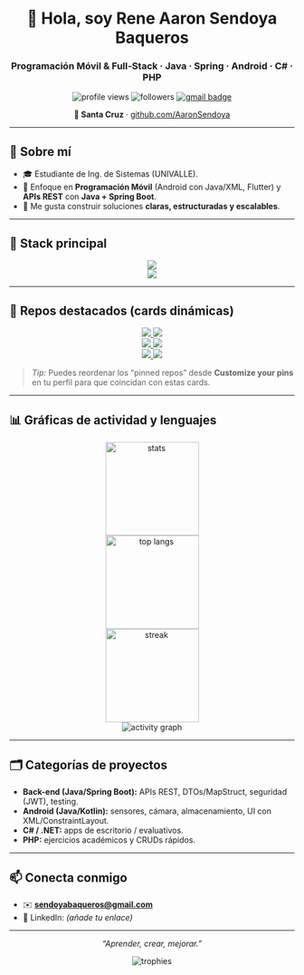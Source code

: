 <!-- HEADER -->
<h1 align="center">👋 Hola, soy Rene Aaron Sendoya Baqueros</h1>
<h3 align="center">Programación Móvil & Full-Stack · Java · Spring · Android · C# · PHP</h3>

<p align="center">
  <!-- Contadores DINÁMICOS, sin hardcode -->
  <img src="https://komarev.com/ghpvc/?username=AaronSendoya&label=Visitas&style=flat" alt="profile views" />
  <img src="https://img.shields.io/github/followers/AaronSendoya?label=Seguidores&style=flat&logo=github" alt="followers" />
  <a href="mailto:sendoyabaqueros@gmail.com">
    <img src="https://img.shields.io/badge/Contacto-Gmail-red?logo=gmail" alt="gmail badge">
  </a>
</p>

<p align="center">
  <b>📍 Santa Cruz</b> · <a href="https://github.com/AaronSendoya">github.com/AaronSendoya</a>
</p>

---

## 🧠 Sobre mí
- 🎓 Estudiante de Ing. de Sistemas (UNIVALLE).
- 📱 Enfoque en **Programación Móvil** (Android con Java/XML, Flutter) y **APIs REST** con **Java + Spring Boot**.
- 🧩 Me gusta construir soluciones **claras, estructuradas y escalables**.

---

## 🧰 Stack principal
<div align="center">

<!-- Lenguajes / Frameworks -->
<img src="https://skillicons.dev/icons?i=java,spring,androidstudio,cs,php,js,html,css&theme=dark" />

<!-- Bases de datos / Herramientas -->
<br>
<img src="https://skillicons.dev/icons?i=mysql,postgres,sqlite,git,github,postman,idea,vscode&theme=dark" />

</div>

---

## 🚀 Repos destacados (cards dinámicas)
<!-- Usa los mismos repos que muestras como “Popular repositories” en tu perfil -->
<div align="center">
  <a href="https://github.com/AaronSendoya/demoweb">
    <img src="https://github-readme-stats.vercel.app/api/pin/?username=AaronSendoya&repo=demoweb&theme=tokyonight" />
  </a>
  <a href="https://github.com/AaronSendoya/ApiRest">
    <img src="https://github-readme-stats.vercel.app/api/pin/?username=AaronSendoya&repo=ApiRest&theme=tokyonight" />
  </a>
</div>
<div align="center">
  <a href="https://github.com/AaronSendoya/TareaPhp">
    <img src="https://github-readme-stats.vercel.app/api/pin/?username=AaronSendoya&repo=TareaPhp&theme=tokyonight" />
  </a>
  <a href="https://github.com/AaronSendoya/AplicacionCRUD">
    <img src="https://github-readme-stats.vercel.app/api/pin/?username=AaronSendoya&repo=AplicacionCRUD&theme=tokyonight" />
  </a>
</div>
<div align="center">
  <a href="https://github.com/AaronSendoya/tarea_crud">
    <img src="https://github-readme-stats.vercel.app/api/pin/?username=AaronSendoya&repo=tarea_crud&theme=tokyonight" />
  </a>
  <a href="https://github.com/AaronSendoya/aplicacion_TIGO">
    <img src="https://github-readme-stats.vercel.app/api/pin/?username=AaronSendoya&repo=aplicacion_TIGO&theme=tokyonight" />
  </a>
</div>

> *Tip:* Puedes reordenar los “pinned repos” desde **Customize your pins** en tu perfil para que coincidan con estas cards.

---

## 📊 Gráficas de actividad y lenguajes
<div align="center">
  <!-- Stats generales -->
  <img height="165" src="https://github-readme-stats.vercel.app/api?username=AaronSendoya&show_icons=true&theme=tokyonight&include_all_commits=true&count_private=true" alt="stats"/>
</div>

<div align="center">
  <!-- Lenguajes más usados -->
  <img height="165" src="https://github-readme-stats.vercel.app/api/top-langs/?username=AaronSendoya&layout=compact&langs_count=8&theme=tokyonight" alt="top langs"/>
</div>

<div align="center">
  <!-- Racha de contribuciones -->
  <img height="165" src="https://github-readme-streak-stats.herokuapp.com?user=AaronSendoya&theme=tokyonight" alt="streak"/>
</div>

<div align="center">
  <!-- Mapa de actividad -->
  <img src="https://github-readme-activity-graph.vercel.app/graph?username=AaronSendoya&theme=tokyo-night" alt="activity graph"/>
</div>

---

## 🗂️ Categorías de proyectos
- **Back-end (Java/Spring Boot):** APIs REST, DTOs/MapStruct, seguridad (JWT), testing.
- **Android (Java/Kotlin):** sensores, cámara, almacenamiento, UI con XML/ConstraintLayout.
- **C# / .NET:** apps de escritorio / evaluativos.
- **PHP:** ejercicios académicos y CRUDs rápidos.

---

## 📫 Conecta conmigo
- ✉️ **sendoyabaqueros@gmail.com**
- 💼 LinkedIn: *(añade tu enlace)*

---

<p align="center">
  <i>“Aprender, crear, mejorar.”</i>
</p>

<!-- TROFEOS (opcional, visual pro) -->
<div align="center">
  <img src="https://github-profile-trophy.vercel.app/?username=AaronSendoya&theme=tokyonight&no-frame=true&margin-w=10" alt="trophies" />
</div>
